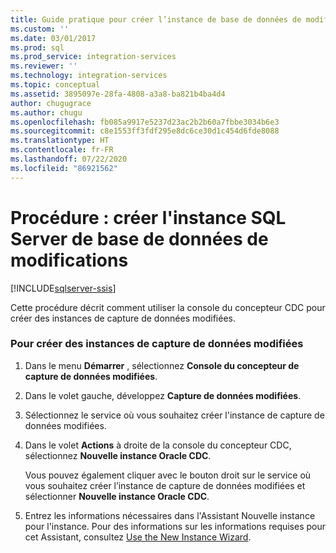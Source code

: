 ```yaml
---
title: Guide pratique pour créer l’instance de base de données de modifications SQL Server | Microsoft Docs
ms.custom: ''
ms.date: 03/01/2017
ms.prod: sql
ms.prod_service: integration-services
ms.reviewer: ''
ms.technology: integration-services
ms.topic: conceptual
ms.assetid: 3895097e-28fa-4808-a3a8-ba821b4ba4d4
author: chugugrace
ms.author: chugu
ms.openlocfilehash: fb085a9917e5237d23ac2b2b60a7fbbe3034b6e3
ms.sourcegitcommit: c8e1553ff3fdf295e8dc6ce30d1c454d6fde8088
ms.translationtype: HT
ms.contentlocale: fr-FR
ms.lasthandoff: 07/22/2020
ms.locfileid: "86921562"
---
```

# <a name="how-to-create-the-sql-server-change-database-instance"></a>Procédure : créer l'instance SQL Server de base de données de modifications

[!INCLUDE[sqlserver-ssis](../../includes/applies-to-version/sqlserver-ssis.md)]


  Cette procédure décrit comment utiliser la console du concepteur CDC pour créer des instances de capture de données modifiées.  
  
### <a name="to-create-cdc-instances"></a>Pour créer des instances de capture de données modifiées  
  
1.  Dans le menu **Démarrer** , sélectionnez **Console du concepteur de capture de données modifiées**.  
  
2.  Dans le volet gauche, développez **Capture de données modifiées**.  
  
3.  Sélectionnez le service où vous souhaitez créer l'instance de capture de données modifiées.  
  
4.  Dans le volet **Actions** à droite de la console du concepteur CDC, sélectionnez **Nouvelle instance Oracle CDC**.  
  
     Vous pouvez également cliquer avec le bouton droit sur le service où vous souhaitez créer l’instance de capture de données modifiées et sélectionner **Nouvelle instance Oracle CDC**.  
  
5.  Entrez les informations nécessaires dans l'Assistant Nouvelle instance pour l'instance. Pour des informations sur les informations requises pour cet Assistant, consultez [Use the New Instance Wizard](../../integration-services/change-data-capture/use-the-new-instance-wizard.md).  
  
  
